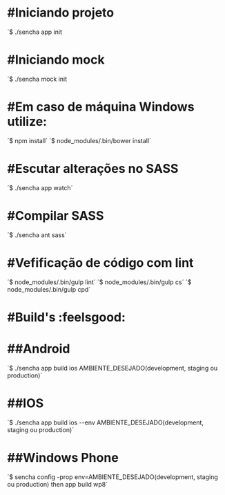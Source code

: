 
#Iniciando projeto
==================
´$ ./sencha app init

#Iniciando mock
==================
´$ ./sencha mock init

#Em caso de máquina Windows utilize:
==================
´$ npm install´
´$ node_modules/.bin/bower install´

#Escutar alterações no SASS
==================
´$ ./sencha app watch´

#Compilar SASS
==================
´$ ./sencha ant sass´

#Vefificação de código com lint
==================
´$ node_modules/.bin/gulp lint´
´$ node_modules/.bin/gulp cs´
´$ node_modules/.bin/gulp cpd´

#Build's :feelsgood:
==================

##Android
==================
´$ ./sencha app build ios AMBIENTE_DESEJADO(development, staging ou production)´

##IOS
==================
´$ ./sencha app build ios --env AMBIENTE_DESEJADO(development, staging ou production)´

##Windows Phone
==================
´$ sencha config -prop env=AMBIENTE_DESEJADO(development, staging ou production) then app build wp8´



